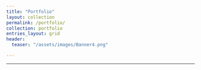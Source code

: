```yaml
---
title: "Portfolio"
layout: collection
permalink: /portfolio/
collection: portfolio
entries_layout: grid
header:
  teaser: "/assets/images/Banner4.png"

---
```


---
